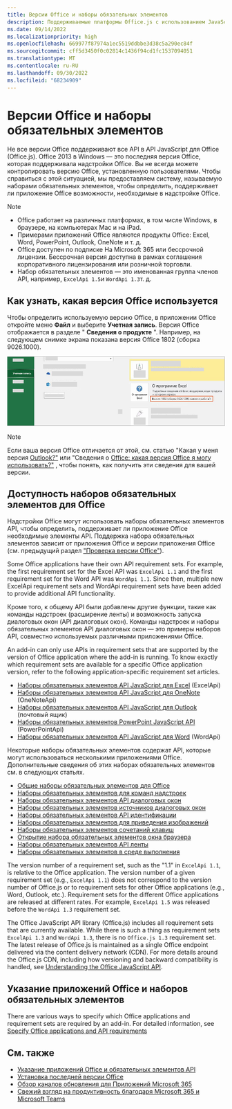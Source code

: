 ```yaml
---
title: Версии Office и наборы обязательных элементов
description: Поддерживаемые платформы Office.js с использованием JavaScript API
ms.date: 09/14/2022
ms.localizationpriority: high
ms.openlocfilehash: 669977f87974a1ec5519ddbbe3d38c5a290ec84f
ms.sourcegitcommit: cff5d3450f0c02814c1436f94cd1fc1537094051
ms.translationtype: MT
ms.contentlocale: ru-RU
ms.lasthandoff: 09/30/2022
ms.locfileid: "68234909"
---
```

# <a name="office-versions-and-requirement-sets"></a>Версии Office и наборы обязательных элементов

Не все версии Office поддерживают все API в API JavaScript для Office (Office.js). Office 2013 в Windows — это последняя версия Office, которая поддерживала надстройки Office. Вы не всегда можете контролировать версию Office, установленную пользователями. Чтобы справиться с этой ситуацией, мы предоставляем систему, называемую наборами обязательных элементов, чтобы определить, поддерживает ли приложение Office возможности, необходимые в надстройке Office.

> [!NOTE]
>
> - Office работает на различных платформах, в том числе Windows, в браузере, на компьютерах Mac и на iPad.
> - Примерами приложений Office являются продукты Office: Excel, Word, PowerPoint, Outlook, OneNote и т. д.
> - Office доступен по подписке На Microsoft 365 или бессрочной лицензии. Бессрочная версия доступна в рамках соглашения корпоративного лицензирования или розничной торговли.
> - Набор обязательных элементов — это именованная группа членов API, например, `ExcelApi 1.5`и `WordApi 1.3`т. д.

## <a name="how-to-check-your-office-version"></a>Как узнать, какая версия Office используется

Чтобы определить используемую версию Office, в приложении Office откройте меню **Файл** и выберите **Учетная запись**. Версия Office отображается в разделе " **Сведения о продукте** ". Например, на следующем снимке экрана показана версия Office 1802 (сборка 9026.1000).

![Проверка версии Office.](../images/office-version.png)

> [!NOTE]
> Если ваша версия Office отличается от этой, см. статью "Какая у меня версия [Outlook?"](https://support.microsoft.com/office/b3a9568c-edb5-42b9-9825-d48d82b2257c) или "Сведения о [Office: какая версия Office я могу использовать?"](https://support.microsoft.com/topic/932788b8-a3ce-44bf-bb09-e334518b8b19) , чтобы понять, как получить эти сведения для вашей версии.

## <a name="office-requirement-sets-availability"></a>Доступность наборов обязательных элементов для Office

Надстройки Office могут использовать наборы обязательных элементов API, чтобы определить, поддерживает ли приложение Office необходимые элементы API. Поддержка набора обязательных элементов зависит от приложения Office и версии приложения Office (см. предыдущий раздел ["Проверка версии Office"](#how-to-check-your-office-version)).

Some Office applications have their own API requirement sets. For example, the first requirement set for the Excel API was `ExcelApi 1.1` and the first requirement set for the Word API was `WordApi 1.1`. Since then, multiple new ExcelApi requirement sets and WordApi requirement sets have been added to provide additional API functionality.

Кроме того, к общему API были добавлены другие функции, такие как команды надстроек (расширение ленты) и возможность запуска диалоговых окон (API диалоговых окон). Команды надстроек и наборы обязательных элементов API диалоговых окон — это примеры наборов API, совместно используемых различными приложениями Office.

An add-in can only use APIs in requirement sets that are supported by the version of Office application where the add-in is running. To know exactly which requirement sets are available for a specific Office application version, refer to the following application-specific requirement set articles.

- [Наборы обязательных элементов API JavaScript для Excel](/javascript/api/requirement-sets/excel/excel-api-requirement-sets) (ExcelApi)
- [Наборы обязательных элементов API JavaScript для OneNote](/javascript/api/requirement-sets/onenote/onenote-api-requirement-sets) (OneNoteApi)
- [Наборы обязательных элементов API JavaScript для Outlook](/javascript/api/requirement-sets/outlook/outlook-api-requirement-sets) (почтовый ящик)
- [Наборы обязательных элементов PowerPoint JavaScript API](/javascript/api/requirement-sets/powerpoint/powerpoint-api-requirement-sets) (PowerPointApi)
- [Наборы обязательных элементов API JavaScript для Word](/javascript/api/requirement-sets/word/word-api-requirement-sets) (WordApi)

Некоторые наборы обязательных элементов содержат API, которые могут использоваться несколькими приложениями Office. Дополнительные сведения об этих наборах обязательных элементов см. в следующих статьях.

- [Общие наборы обязательных элементов для Office](/javascript/api/requirement-sets/common/office-add-in-requirement-sets)
- [Наборы обязательных элементов для команд надстроек](/javascript/api/requirement-sets/common/add-in-commands-requirement-sets)
- [Наборы обязательных элементов API диалоговых окон](/javascript/api/requirement-sets/common/dialog-api-requirement-sets)
- [Наборы обязательных элементов источников диалоговых окон](/javascript/api/requirement-sets/common/dialog-origin-requirement-sets)
- [Наборы обязательных элементов API идентификации](/javascript/api/requirement-sets/common/identity-api-requirement-sets)
- [Наборы обязательных элементов для приведения изображений](/javascript/api/requirement-sets/common/image-coercion-requirement-sets)
- [Наборы обязательных элементов cочетаний клавиш](/javascript/api/requirement-sets/common/keyboard-shortcuts-requirement-sets)
- [Открытие набора обязательных элементов окна браузера](/javascript/api/requirement-sets/common/open-browser-window-api-requirement-sets)
- [Наборы обязательных элементов API ленты](/javascript/api/requirement-sets/common/ribbon-api-requirement-sets)
- [Наборы обязательных элементов в среде выполнения](/javascript/api/requirement-sets/common/shared-runtime-requirement-sets)

The version number of a requirement set, such as the "1.1" in `ExcelApi 1.1`, is relative to the Office application. The version number of a given requirement set (e.g., `ExcelApi 1.1`) does not correspond to the version number of Office.js or to requirement sets for other Office applications (e.g., Word, Outlook, etc.).  Requirement sets for the different Office applications are released at different rates. For example, `ExcelApi 1.5` was released before the `WordApi 1.3` requirement set.

The Office JavaScript API library (Office.js) includes all requirement sets that are currently available. While there is such a thing as requirement sets `ExcelApi 1.3` and `WordApi 1.3`, there is no `Office.js 1.3` requirement set. The latest release of Office.js is maintained as a single Office endpoint delivered via the content delivery network (CDN). For more details around the Office.js CDN, including how versioning and backward compatibility is handled, see [Understanding the Office JavaScript API](../develop/understanding-the-javascript-api-for-office.md).

## <a name="specify-office-applications-and-requirement-sets"></a>Указание приложений Office и наборов обязательных элементов

There are various ways to specify which Office applications and requirement sets are required by an add-in.  For detailed information, see [Specify Office applications and API requirements](../develop/specify-office-hosts-and-api-requirements.md)

## <a name="see-also"></a>См. также

- [Указание приложений Office и обязательных элементов API](../develop/specify-office-hosts-and-api-requirements.md)
- [Установка последней версии Office](../develop/install-latest-office-version.md)
- [Обзор каналов обновления для Приложений Microsoft 365](/deployoffice/overview-of-update-channels-for-office-365-proplus)
- [Свежий взгляд на продуктивность благодаря Microsoft 365 и Microsoft Teams](https://products.office.com/compare-all-microsoft-office-products?tab=2)
